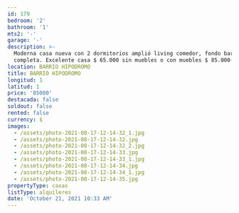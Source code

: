 ```yaml
---
id: 179
bedroom: '2'
bathroom: '1'
mts2: '-'
garage: '-'
description: >-
  Moderna casa nueva con 2 dormitorios amplió living comedor, fondo barbacoa
  completa. Excelente casa $ 65.000 sin muebles o con muebles $ 85.000-
location: BARRIO HIPODROMO
title: BARRIO HIPODROMO
longitud: 1
latitud: 1
price: '85000'
destacada: false
soldout: false
rented: false
currency: $
images:
  - /assets/photo-2021-08-17-12-14-32_1.jpg
  - /assets/photo-2021-08-17-12-14-32.jpg
  - /assets/photo-2021-08-17-12-14-32_2.jpg
  - /assets/photo-2021-08-17-12-14-33.jpg
  - /assets/photo-2021-08-17-12-14-33_1.jpg
  - /assets/photo-2021-08-17-12-14-34.jpg
  - /assets/photo-2021-08-17-12-14-34_1.jpg
  - /assets/photo-2021-08-17-12-14-35.jpg
propertyType: casas
listType: alquileres
date: 'October 21, 2021 10:33 AM'
---
```


